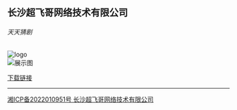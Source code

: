 ## 长沙超飞哥网络技术有限公司

###### 天天猜剧

![logo](https://appimg.dbankcdn.com/application/icon144/a8ac7dd866064325bc5cad88a57696f6.png)    
![展示图](https://appimg.dbankcdn.com/application/screenshut1/a8ac7dd866064325bc5cad88a57696f6.jpg)


> 

[下载链接](https://appgallery.huawei.com/#/app/C106889655)

----





[湘ICP备2022010951号 长沙超飞哥网络技术有限公司](http://beian.miit.gov.cn/) 
